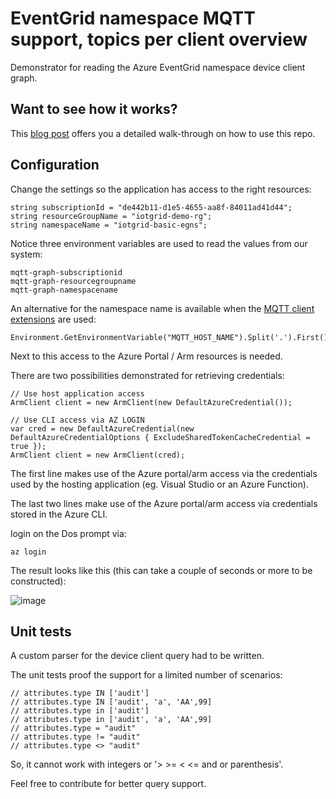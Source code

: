 # EventGrid namespace MQTT support, topics per client overview

Demonstrator for reading the Azure EventGrid namespace device client graph.

## Want to see how it works?

This [blog post](https://sandervandevelde.wordpress.com/2024/05/21/eventgrid-namespace-mqtt-support-topics-per-client-overview/) offers you a detailed walk-through on how to use this repo. 

## Configuration

Change the settings so the application has access to the right resources:  

```
string subscriptionId = "de442b11-d1e5-4655-aa8f-84011ad41d44";
string resourceGroupName = "iotgrid-demo-rg";
string namespaceName = "iotgrid-basic-egns";
```

Notice three environment variables are used to read the values from our system:

```
mqtt-graph-subscriptionid
mqtt-graph-resourcegroupname
mqtt-graph-namespacename
```

An alternative for the namespace name is available when the [MQTT client extensions](https://github.com/Azure-Samples/MqttApplicationSamples/tree/main/mqttclients) are used:

```
Environment.GetEnvironmentVariable("MQTT_HOST_NAME").Split('.').First()
```

Next to this access to the Azure Portal / Arm resources is needed.

There are two possibilities demonstrated for retrieving credentials:

```
// Use host application access
ArmClient client = new ArmClient(new DefaultAzureCredential());

// Use CLI access via AZ LOGIN 
var cred = new DefaultAzureCredential(new DefaultAzureCredentialOptions { ExcludeSharedTokenCacheCredential = true });
ArmClient client = new ArmClient(cred);
```

The first line makes use of the Azure portal/arm access via the credentials used by the hosting application (eg. Visual Studio or an Azure Function).

The last two lines make use of the Azure portal/arm access via credentials stored in the Azure CLI.

login on the Dos prompt via:

```
az login
```

The result looks like this (this can take a couple of seconds or more to be constructed):

![image](https://github.com/sandervandevelde/MqttBrokerGraphApp/assets/694737/dbc411b5-3018-4f4d-8f75-4d801b84f361)

## Unit tests

A custom parser for the device client query had to be written.

The unit tests proof the support for a limited number of scenarios:

```
// attributes.type IN ['audit']
// attributes.type IN ['audit', 'a', 'AA',99]
// attributes.type in ['audit']
// attributes.type in ['audit', 'a', 'AA',99]
// attributes.type = "audit"
// attributes.type != "audit"
// attributes.type <> "audit"
```

So, it cannot work with integers or '> >= < <= and or parenthesis'.

Feel free to contribute for better query support.

